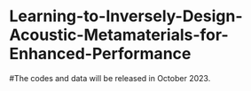 # Learning-to-Inversely-Design-Acoustic-Metamaterials-for-Enhanced-Performance

#The codes and data will be released in October 2023. 
